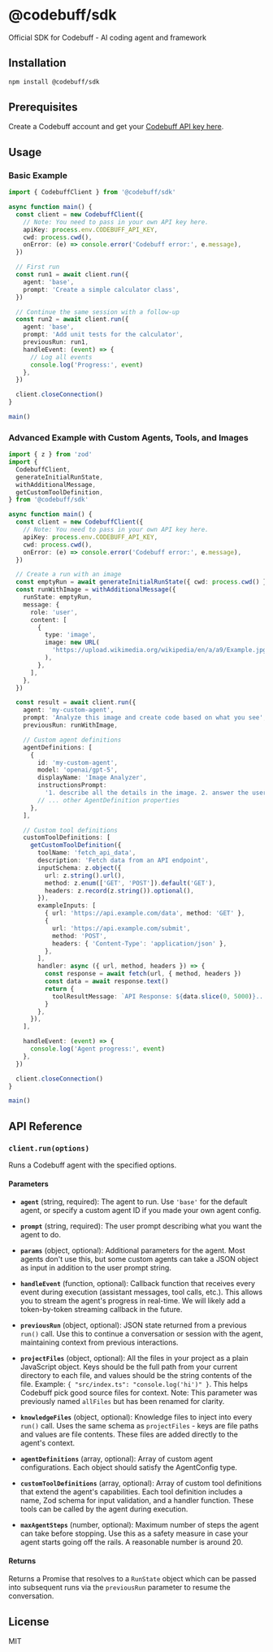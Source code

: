 # @codebuff/sdk

Official SDK for Codebuff - AI coding agent and framework

## Installation

```bash
npm install @codebuff/sdk
```

## Prerequisites

Create a Codebuff account and get your [Codebuff API key here](https://www.codebuff.com/profile?tab=api-keys).

## Usage

### Basic Example

```typescript
import { CodebuffClient } from '@codebuff/sdk'

async function main() {
  const client = new CodebuffClient({
    // Note: You need to pass in your own API key here.
    apiKey: process.env.CODEBUFF_API_KEY,
    cwd: process.cwd(),
    onError: (e) => console.error('Codebuff error:', e.message),
  })

  // First run
  const run1 = await client.run({
    agent: 'base',
    prompt: 'Create a simple calculator class',
  })

  // Continue the same session with a follow-up
  const run2 = await client.run({
    agent: 'base',
    prompt: 'Add unit tests for the calculator',
    previousRun: run1,
    handleEvent: (event) => {
      // Log all events
      console.log('Progress:', event)
    },
  })

  client.closeConnection()
}

main()
```

### Advanced Example with Custom Agents, Tools, and Images

```typescript
import { z } from 'zod'
import {
  CodebuffClient,
  generateInitialRunState,
  withAdditionalMessage,
  getCustomToolDefinition,
} from '@codebuff/sdk'

async function main() {
  const client = new CodebuffClient({
    // Note: You need to pass in your own API key here.
    apiKey: process.env.CODEBUFF_API_KEY,
    cwd: process.cwd(),
    onError: (e) => console.error('Codebuff error:', e.message),
  })

  // Create a run with an image
  const emptyRun = await generateInitialRunState({ cwd: process.cwd() })
  const runWithImage = withAdditionalMessage({
    runState: emptyRun,
    message: {
      role: 'user',
      content: [
        {
          type: 'image',
          image: new URL(
            'https://upload.wikimedia.org/wikipedia/en/a/a9/Example.jpg',
          ),
        },
      ],
    },
  })

  const result = await client.run({
    agent: 'my-custom-agent',
    prompt: 'Analyze this image and create code based on what you see',
    previousRun: runWithImage,

    // Custom agent definitions
    agentDefinitions: [
      {
        id: 'my-custom-agent',
        model: 'openai/gpt-5',
        displayName: 'Image Analyzer',
        instructionsPrompt:
          '1. describe all the details in the image. 2. answer the user prompt',
        // ... other AgentDefinition properties
      },
    ],

    // Custom tool definitions
    customToolDefinitions: [
      getCustomToolDefinition({
        toolName: 'fetch_api_data',
        description: 'Fetch data from an API endpoint',
        inputSchema: z.object({
          url: z.string().url(),
          method: z.enum(['GET', 'POST']).default('GET'),
          headers: z.record(z.string()).optional(),
        }),
        exampleInputs: [
          { url: 'https://api.example.com/data', method: 'GET' },
          {
            url: 'https://api.example.com/submit',
            method: 'POST',
            headers: { 'Content-Type': 'application/json' },
          },
        ],
        handler: async ({ url, method, headers }) => {
          const response = await fetch(url, { method, headers })
          const data = await response.text()
          return {
            toolResultMessage: `API Response: ${data.slice(0, 5000)}...`,
          }
        },
      }),
    ],

    handleEvent: (event) => {
      console.log('Agent progress:', event)
    },
  })

  client.closeConnection()
}

main()
```

## API Reference

### `client.run(options)`

Runs a Codebuff agent with the specified options.

#### Parameters

- **`agent`** (string, required): The agent to run. Use `'base'` for the default agent, or specify a custom agent ID if you made your own agent config.

- **`prompt`** (string, required): The user prompt describing what you want the agent to do.

- **`params`** (object, optional): Additional parameters for the agent. Most agents don't use this, but some custom agents can take a JSON object as input in addition to the user prompt string.

- **`handleEvent`** (function, optional): Callback function that receives every event during execution (assistant messages, tool calls, etc.). This allows you to stream the agent's progress in real-time. We will likely add a token-by-token streaming callback in the future.

- **`previousRun`** (object, optional): JSON state returned from a previous `run()` call. Use this to continue a conversation or session with the agent, maintaining context from previous interactions.

- **`projectFiles`** (object, optional): All the files in your project as a plain JavaScript object. Keys should be the full path from your current directory to each file, and values should be the string contents of the file. Example: `{ "src/index.ts": "console.log('hi')" }`. This helps Codebuff pick good source files for context. Note: This parameter was previously named `allFiles` but has been renamed for clarity.

- **`knowledgeFiles`** (object, optional): Knowledge files to inject into every `run()` call. Uses the same schema as `projectFiles` - keys are file paths and values are file contents. These files are added directly to the agent's context.

- **`agentDefinitions`** (array, optional): Array of custom agent configurations. Each object should satisfy the AgentConfig type.

- **`customToolDefinitions`** (array, optional): Array of custom tool definitions that extend the agent's capabilities. Each tool definition includes a name, Zod schema for input validation, and a handler function. These tools can be called by the agent during execution.

- **`maxAgentSteps`** (number, optional): Maximum number of steps the agent can take before stopping. Use this as a safety measure in case your agent starts going off the rails. A reasonable number is around 20.

#### Returns

Returns a Promise that resolves to a `RunState` object which can be passed into subsequent runs via the `previousRun` parameter to resume the conversation.

## License

MIT
